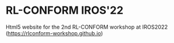 # RL-CONFORM IROS'22
Html5 website for the 2nd RL-CONFORM workshop at IROS2022 (https://rlconform-workshop.github.io)
